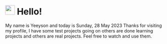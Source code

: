  <h1>
    <img src="https://emojis.slackmojis.com/emojis/images/1643510097/45343/hi.gif?1643510097" width="30"/> 
    Hello!
 </h1>
 <p>
    My name is Yeeyson and today is Sunday, 28 May 2023
    Thanks for visiting my profile, I have some test projects going on others are done learning projects and others are real projects.
    Feel free to watch and use them.
 </p>